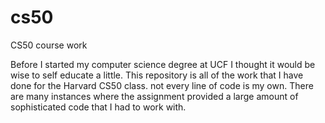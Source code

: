 # cs50
CS50 course work

Before I started my computer science degree at UCF I thought it would be wise to self educate a little. This repository is all of the work that I have done for the Harvard CS50 class. not every line of code is my own. There are many instances where the assignment provided a large amount of sophisticated code that I had to work with.   
